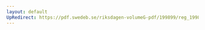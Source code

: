 ```yaml
---
layout: default
UpRedirect: https://pdf.swedeb.se/riksdagen-volumeG-pdf/199899/reg_199899/reg_199899_0093.pdf
---
```

